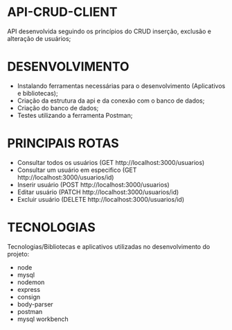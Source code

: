 # API-CRUD-CLIENT

API desenvolvida seguindo os princípios do CRUD inserção, exclusão e alteração de usuários;

# DESENVOLVIMENTO
- Instalando ferramentas necessárias para o desenvolvimento (Aplicativos e bibliotecas);
- Criação da estrutura da api e da conexão com o banco de dados;
- Criação do banco de dados;
- Testes utilizando a ferramenta Postman;

# PRINCIPAIS ROTAS

- Consultar todos os usuários (GET http://localhost:3000/usuarios)
- Consultar um usuário em especifico (GET http://localhost:3000/usuarios/id)
- Inserir usuário (POST http://localhost:3000/usuarios)
- Editar usuário (PATCH http://localhost:3000/usuarios/id)
- Excluir usuário (DELETE http://localhost:3000/usuarios/id)

# TECNOLOGIAS
Tecnologias/Bibliotecas e aplicativos utilizadas no desenvolvimento do projeto:

- node
- mysql
- nodemon
- express
- consign
- body-parser
- postman
- mysql workbench
